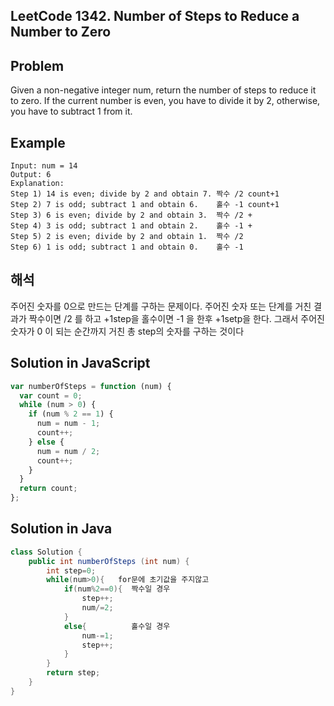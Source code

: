 ## LeetCode 1342. Number of Steps to Reduce a Number to Zero

## Problem

Given a non-negative integer num, return the number of steps to reduce it to zero. If the current number is even, you have to divide it by 2, otherwise, you have to subtract 1 from it.

## Example

```
Input: num = 14
Output: 6
Explanation:
Step 1) 14 is even; divide by 2 and obtain 7. 짝수 /2 count+1
Step 2) 7 is odd; subtract 1 and obtain 6.    홀수 -1 count+1
Step 3) 6 is even; divide by 2 and obtain 3.  짝수 /2 +
Step 4) 3 is odd; subtract 1 and obtain 2.    홀수 -1 +
Step 5) 2 is even; divide by 2 and obtain 1.  짝수 /2
Step 6) 1 is odd; subtract 1 and obtain 0.    홀수 -1
```

## 해석

주어진 숫자를 0으로 만드는 단계를 구하는 문제이다. 주어진 숫자 또는 단계를 거친 결과가 짝수이면 /2 를 하고 +1step을 홀수이면 -1 을 한후 +1setp을 한다.
그래서 주어진 숫자가 0 이 되는 순간까지 거친 총 step의 숫자를 구하는 것이다

## Solution in JavaScript

```javascript
var numberOfSteps = function (num) {
  var count = 0;
  while (num > 0) {
    if (num % 2 == 1) {
      num = num - 1;
      count++;
    } else {
      num = num / 2;
      count++;
    }
  }
  return count;
};
```

## Solution in Java

```java
class Solution {
    public int numberOfSteps (int num) {
        int step=0;
        while(num>0){   for문에 초기값을 주지않고
            if(num%2==0){  짝수일 경우
                step++;
                num/=2;
            }
            else{          홀수일 경우
                num-=1;
                step++;
            }
        }
        return step;
    }
}
```

